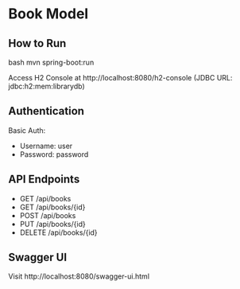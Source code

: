 # Book Model

## How to Run
bash
mvn spring-boot:run


Access H2 Console at http://localhost:8080/h2-console (JDBC URL: jdbc:h2:mem:librarydb)

## Authentication
Basic Auth:
- Username: user
- Password: password

## API Endpoints
- GET /api/books
- GET /api/books/{id}
- POST /api/books
- PUT /api/books/{id}
- DELETE /api/books/{id}

## Swagger UI
Visit http://localhost:8080/swagger-ui.html
